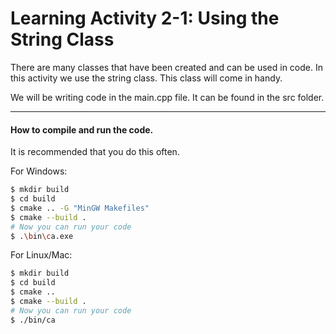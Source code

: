 # Learning Activity 2-1: Using the String Class
There are many classes that have been created and can be used in code. In this 
activity we use the string class. This class will come in handy.

We will be writing code in the main.cpp file. It can be found in the src 
folder.

---

#### How to compile and run the code. 

It is recommended that you do this often.

For Windows:
```bash
$ mkdir build
$ cd build
$ cmake .. -G "MinGW Makefiles"
$ cmake --build .
# Now you can run your code
$ .\bin\ca.exe
```
For Linux/Mac:
```bash
$ mkdir build
$ cd build
$ cmake ..
$ cmake --build .
# Now you can run your code
$ ./bin/ca
```
